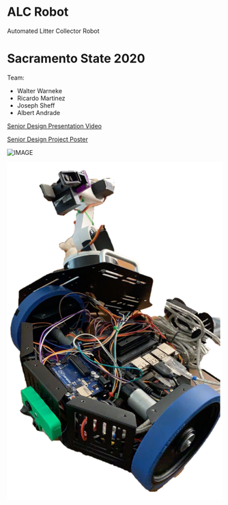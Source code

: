 # ALC Robot
Automated Litter Collector Robot

# Sacramento State 2020
Team:
- Walter Warneke
- Ricardo Martinez
- Joseph Sheff
- Albert Andrade

[Senior Design Presentation Video](https://www.youtube.com/watch?v=QL7SbdBDqHc&feature=youtu.be "Youtube Link")

[Senior Design Project Poster](https://github.com/Rickysmm/ALC_Robot/blob/master/AlphaTeamPoster_Fall2020.pdf "Project Poster")

![IMAGE](https://github.com/Rickysmm/ALC_Robot/blob/master/ALC_Robot.png)

![IMAGE](https://github.com/Rickysmm/ALC_Robot/blob/master/ALC_Robot_Open.png)
